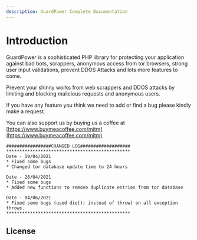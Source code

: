 ```yaml
---
description: GuardPower Complete Documentation
---
```


# Introduction

GuardPower is a sophisticated PHP library for protecting your application against bad bots, scrappers, anonymous access from tor browsers, strong user input validations, prevent DDOS Attacks and lots more features to come.

Prevent your shinny works from web scrappers and DDOS attacks by limiting and blocking malicious requests and anonymous users.

If you have any feature you think we need to add or find a bug please kindly make a request.

You can also support us by buying us a coffee at [https://www.buymeacoffee.com/mitm](https://www.buymeacoffee.com/mitm)

```text
#################CHANGED LOG###################
***********************************************
Date - 19/04/2021
* Fixed some bugs
* Changed tor database update time to 24 hours

Date - 26/04/2021
* Fixed some bugs
* Added new functions to remove duplicate entries from tor database

Date - 04/06/2021
* Fixed some bugs (used die(); instead of throw) on all exception throws.
***********************************************
```

## License